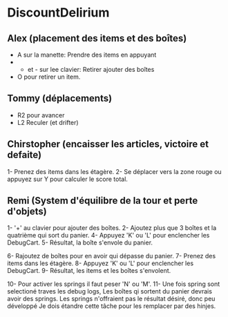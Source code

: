 # DiscountDelirium

## Alex (placement des items et des boîtes)
- A sur la manette: Prendre des items en appuyant 
- + et - sur lee clavier: Retirer ajouter des boîtes 
- O pour retirer un item.

## Tommy (déplacements)
- R2 pour avancer
- L2 Reculer (et drifter)

## Chirstopher (encaisser les articles, victoire et defaite)
1- Prenez des items dans les étagère.
2- Se déplacer vers la zone rouge ou appuyez sur Y pour calculer le score total.

## Remi (System d'équilibre de la tour et perte d'objets)
1- '+' au clavier pour ajouter des boîtes.
2- Ajoutez plus que 3 boîtes et la quatrième qui sort du panier.
4- Appuyez 'K' ou 'L' pour enclencher les DebugCart.
5- Résultat, la boîte s'envole du panier.

6- Rajoutez de boîtes pour en avoir qui dépasse du panier.
7- Prenez des items dans les étagère.
8- Appuyez 'K' ou 'L' pour enclencher les DebugCart.
9- Résultat, les items et les boîtes s'envolent.

10- Pour activer les springs il faut peser 'N' ou 'M'.
11- Une fois spring sont selectioné traves les debug logs, 
    Les boîtes qi sortent du panier devrais avoir des springs.
    Les springs n'offraient pas le résultat désiré, donc peu développé
    Je dois étandre cette tâche pour les remplacer par des hinjes.
